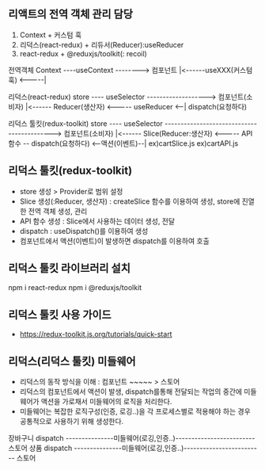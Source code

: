 ## 리액트의 전역 객체 관리 담당 
1. Context + 커스텀 훅
2. 리덕스(react-redux) + 리듀서(Reducer):useReducer
3. react-redux + @reduxjs/toolkit(: recoil)  

전역객체
Context ----useContext --------> 컴포넌트 
    |<------useXXX(커스텀훅) <-----|

리덕스(react-redux)
store ---- useSelector -------------------> 컴포넌트(소비자) 
 |<------ Reducer(생산자) <----- useReducer <--|  dispatch(요청하다)

리덕스 툴킷(redux-toolkit)
store ---- useSelector -------------------------------------------> 컴포넌트(소비자) 
 |<------ Slice(Reducer:생산자) <----- API 함수 -- dispatch(요청하다) <--액션(이벤트)--|
          ex)cartSlice.js         ex)cartAPI.js


## 리덕스 툴킷(redux-toolkit)
- store 생성 > Provider로 범위 설정
- Slice 생성(:Reducer, 생산자) 
  : createSlice 함수를 이용하여 생성, store에 진열한 전역 객체 생성, 관리
- API 함수 생성 : Slice에서 사용하는 데이터 생성, 전달
- dispatch : useDispatch()를 이용하여 생성
- 컴포넌트에서 액션(이벤트)이 발생하면 dispatch를 이용하여 호출

## 리덕스 툴킷 라이브러리 설치
npm i react-redux
npm i @reduxjs/toolkit

## 리덕스 툴킷 사용 가이드
- https://redux-toolkit.js.org/tutorials/quick-start


## 리덕스(리덕스 툴킷) 미들웨어 
-  리덕스의 동작 방식을 이해 : 컴포넌트 ~~~~~ > 스토어
-  리덕스의 컴포넌트에서 액션이 발생, dispatch를통해 전달되는 작업의 중간에
   미들웨어가 액션을 가로채서 미들웨어의 로직을 처리한다.
-  미들웨어는 복잡한 로직구성(인증, 로깅..)을 각 프로세스별로 적용해야 하는 경우
   공통적으로 사용하기 위해 생성한다.

장바구니 dispatch ---------------미들웨어(로깅,인증..)------------------------- 스토어
상품    dispatch ---------------미들웨어(로깅,인증..)------------------------- 스토어 



